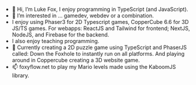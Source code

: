 - 👋 Hi, I’m Luke Fox, I enjoy programming in TypeScript (and JavaScript).
- 👀 I’m interested in ...  gamedev, webdev or a combination.
- I enjoy using Phaser3 for 2D Typescript games, CopperCube 6.6 for 3D JS/TS games. For webapps: ReactJS and Tailwind for frontend; NextJS, NodeJS, and Firebase for the backend.
-  I also enjoy teaching programming.
- 💞️ Currently creating a 2D puzzle game using TypeScript and PhaserJS called: Down the Foxhole to instantly run on all platforms. And playing around in Coppercube creating a 3D website game.
- 📫 foxyflow.net to play my Mario levels made using the KaboomJS library.

<!---
foxyflow/foxyflow is a ✨ special ✨ repository because its `README.md` (this file) appears on your GitHub profile.
You can click the Preview link to take a look at your changes.
--->
